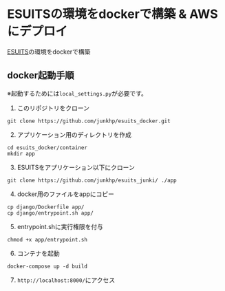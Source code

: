 # ESUITSの環境をdockerで構築 & AWSにデプロイ
[ESUITS](https://github.com/junkhp/esuits_junki/)の環境をdockerで構築

## docker起動手順
※起動するためには`local_settings.py`が必要です。
1. このリポジトリをクローン
```git
git clone https://github.com/junkhp/esuits_docker.git
```
2. アプリケーション用のディレクトリを作成
```
cd esuits_docker/container
mkdir app
```

3. ESUITSをアプリケーション以下にクローン
```
git clone https://github.com/junkhp/esuits_junki/ ./app
```

4. docker用のファイルをappにコピー
```
cp django/Dockerfile app/
cp django/entrypoint.sh app/
```

5. entrypoint.shに実行権限を付与
```
chmod +x app/entrypoint.sh
```

6. コンテナを起動
```docker-compose
docker-compose up -d build
```

7. `http://localhost:8000/`にアクセス